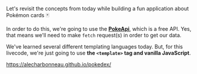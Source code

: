 Let's revisit the concepts from today while building a fun application about Pokémon cards 🃏

In order to do this, we're going to use the **[PokeApi](https://pokeapi.co/)**, which is a free API. Yes, that means we'll need to make `fetch` request(s) in order to get our data.

We've learned several different templating languages today. But, for this livecode, we're just going to use **the `<template>` tag and vanilla JavaScript**.


https://alecharbonneau.github.io/pokedex/
